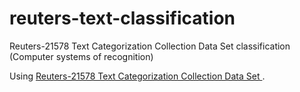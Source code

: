 # reuters-text-classification
Reuters-21578 Text Categorization Collection Data Set classification (Computer systems of recognition)

Using [Reuters-21578 Text Categorization Collection Data Set ](http://archive.ics.uci.edu/ml/datasets/Reuters-21578+Text+Categorization+Collection).
